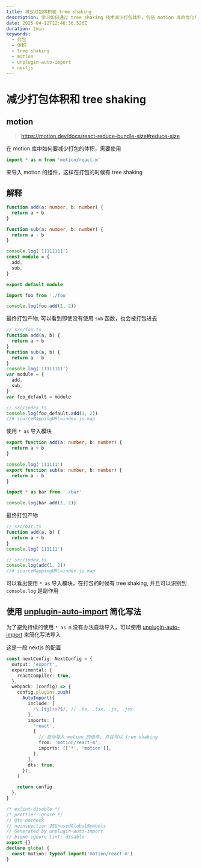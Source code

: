 ```yaml
---
title: 减少打包体积和 tree shaking
description: 学习如何通过 tree shaking 技术减少打包体积，包括 motion 库的优化导入方式和模块导出策略
date: 2025-04-12T12:46:36.526Z
duration: 2min
keywords:
  - 打包
  - 体积
  - tree shaking
  - motion
  - unplugin-auto-import
  - nextjs
---
```


# 减少打包体积和 tree shaking

## motion

> https://motion.dev/docs/react-reduce-bundle-size#reduce-size

在 motion 库中如何要减少打包的体积，需要使用

```ts
import * as m from 'motion/react-m'
```

来导入 motion 的组件，这样在打包的时候有 tree shaking

## 解释

```ts title="foo.ts"
function add(a: number, b: number) {
  return a + b
}

function sub(a: number, b: number) {
  return a - b
}

console.log('11111111')
const module = {
  add,
  sub,
}

export default module
```

```ts title="index.ts"
import foo from './foo'

console.log(foo.add(1, 2))
```

最终打包产物, 可以看到即使没有使用 `sub` 函数，也会被打包进去

```js title="index.js"
// src/foo.ts
function add(a, b) {
  return a + b
}
function sub(a, b) {
  return a - b
}
console.log('11111111')
var module = {
  add,
  sub,
}
var foo_default = module

// src/index.ts
console.log(foo_default.add(1, 2))
//# sourceMappingURL=index.js.map
```

使用 `* as` 导入模块

```ts title="bar.ts"
export function add(a: number, b: number) {
  return a + b
}

console.log('111111')
export function sub(a: number, b: number) {
  return a - b
}
```

```ts title="index.ts"
import * as bar from './bar'

console.log(bar.add(1, 2))
```

最终打包产物

```js title="index.js"
// src/bar.ts
function add(a, b) {
  return a + b
}
console.log('111111')

// src/index.ts
console.log(add(1, 2))
//# sourceMappingURL=index.js.map
```

可以看出使用 `* as` 导入模块，在打包的时候有 tree shaking, 并且可以识别到 `console.log` 是副作用

## 使用 [unplugin-auto-import](https://github.com/unplugin/unplugin-auto-import) 简化写法

为了避免持续的使用 `* as m` 没有办法自动导入，可以使用 [unplugin-auto-import](https://github.com/unplugin/unplugin-auto-import) 来简化写法导入

这是一段 nextjs 的配置

```ts title="next.config.ts"
const nextConfig: NextConfig = {
  output: 'export',
  experimental: {
    reactCompiler: true,
  },
  webpack: (config) => {
    config.plugins.push(
      AutoImport({
        include: [
          /\.[tj]sx?$/, // .ts, .tsx, .js, .jsx
        ],
        imports: [
          'react',
          {
            // 自动导入 motion 的组件, 并且可以 tree shaking
            from: 'motion/react-m',
            imports: [['*', 'motion']],
          },
        ],
        dts: true,
      }),
    )

    return config
  },
}
```

```ts title="auto-import.d.ts"
/* eslint-disable */
/* prettier-ignore */
// @ts-nocheck
// noinspection JSUnusedGlobalSymbols
// Generated by unplugin-auto-import
// biome-ignore lint: disable
export {}
declare global {
  const motion: typeof import('motion/react-m')
}
```
